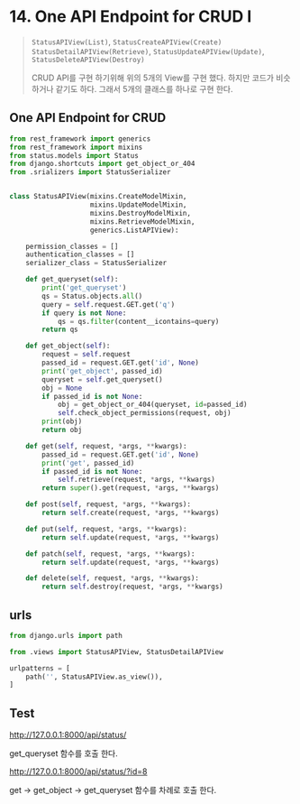 # 14. One API Endpoint for CRUD I

>`StatusAPIView(List)`, `StatusCreateAPIView(Create)`
> `StatusDetailAPIView(Retrieve)`, `StatusUpdateAPIView(Update)`, `StatusDeleteAPIView(Destroy)`
>
> CRUD API를 구현 하기위해 위의 5개의 View를 구현 했다.
> 하지만 코드가 비슷하거나 같기도 하다.
> 그래서 5개의 클래스를 하나로 구현 한다.

## One API Endpoint for CRUD

```python
from rest_framework import generics
from rest_framework import mixins
from status.models import Status
from django.shortcuts import get_object_or_404
from .srializers import StatusSerializer


class StatusAPIView(mixins.CreateModelMixin,
                    mixins.UpdateModelMixin,
                    mixins.DestroyModelMixin,
                    mixins.RetrieveModelMixin,
                    generics.ListAPIView):

    permission_classes = []
    authentication_classes = []
    serializer_class = StatusSerializer

    def get_queryset(self):
        print('get_queryset')
        qs = Status.objects.all()
        query = self.request.GET.get('q')
        if query is not None:
            qs = qs.filter(content__icontains=query)
        return qs

    def get_object(self):
        request = self.request
        passed_id = request.GET.get('id', None)
        print('get_object', passed_id)
        queryset = self.get_queryset()
        obj = None
        if passed_id is not None:
            obj = get_object_or_404(queryset, id=passed_id)
            self.check_object_permissions(request, obj)
        print(obj)
        return obj

    def get(self, request, *args, **kwargs):
        passed_id = request.GET.get('id', None)
        print('get', passed_id)
        if passed_id is not None:
            self.retrieve(request, *args, **kwargs)
        return super().get(request, *args, **kwargs)

    def post(self, request, *args, **kwargs):
        return self.create(request, *args, **kwargs)

    def put(self, request, *args, **kwargs):
        return self.update(request, *args, **kwargs)

    def patch(self, request, *args, **kwargs):
        return self.update(request, *args, **kwargs)

    def delete(self, request, *args, **kwargs):
        return self.destroy(request, *args, **kwargs)
```

## urls

```python
from django.urls import path

from .views import StatusAPIView, StatusDetailAPIView

urlpatterns = [
    path('', StatusAPIView.as_view()),
]
```

## Test

<http://127.0.0.1:8000/api/status/>

get_queryset 함수를 호출 한다.

<http://127.0.0.1:8000/api/status/?id=8>

get -> get_object -> get_queryset 함수를 차례로 호출 한다.